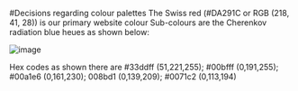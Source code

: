 #Decisions regarding colour palettes
The Swiss red (#DA291C or RGB (218, 41, 28)) is our primary website colour
Sub-colours are the Cherenkov radiation blue heues as shown below:

![image](/Images/Cherenkov_palette.jpg)

Hex codes as shown there are #33ddff    (51,221,255); #00bfff	(0,191,255); #00a1e6	(0,161,230); 008bd1	(0,139,209); #0071c2	(0,113,194)